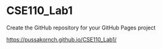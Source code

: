 # CSE110_Lab1
Create the GitHub repository for your GitHub Pages project

https://pussakornch.github.io/CSE110_Lab1/
